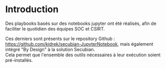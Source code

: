 # Introduction

Des playbooks basés sur des notebooks jupyter ont été réalisés, afin de faciliter le quotidien des équipes SOC et CSIRT.

Ces derniers sont présents sur le repository Github : https://github.com/kidrek/secubian-JupyterNotebook, mais également intégré "By Design" à la solution Secubian. \
Cela permet que l'ensemble des outils nécessaires à leur exécution soient pré-installés.
